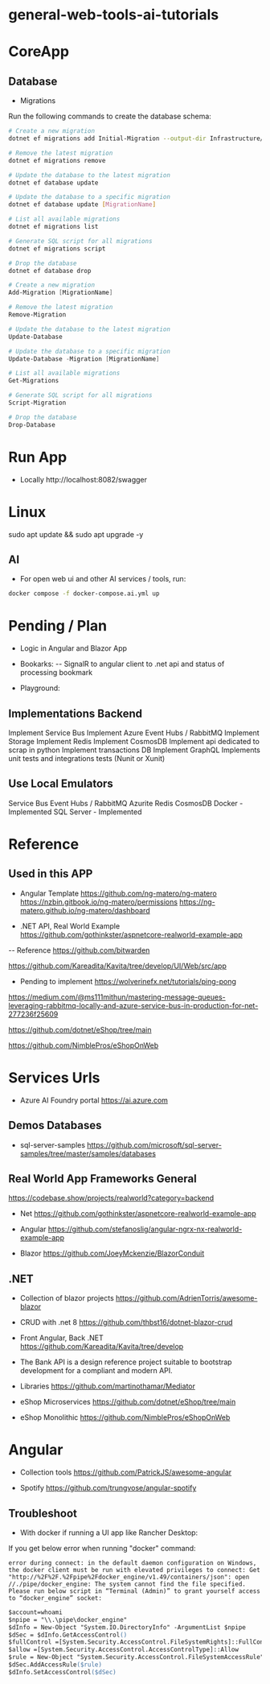 # general-web-tools-ai-tutorials


# CoreApp

## Database

- Migrations

Run the following commands to create the database schema:

```bash
# Create a new migration
dotnet ef migrations add Initial-Migration --output-dir Infrastructure/Data/Migrations

# Remove the latest migration
dotnet ef migrations remove

# Update the database to the latest migration
dotnet ef database update

# Update the database to a specific migration
dotnet ef database update [MigrationName]

# List all available migrations
dotnet ef migrations list

# Generate SQL script for all migrations
dotnet ef migrations script

# Drop the database
dotnet ef database drop
```

```ps1
# Create a new migration	
Add-Migration [MigrationName]

# Remove the latest migration	
Remove-Migration

# Update the database to the latest migration	
Update-Database

# Update the database to a specific migration	
Update-Database -Migration [MigrationName]

# List all available migrations	
Get-Migrations

# Generate SQL script for all migrations	
Script-Migration

# Drop the database	
Drop-Database

```

# Run App
 
- Locally
http://localhost:8082/swagger


# Linux

sudo apt update && sudo apt upgrade -y



## AI

- For open web ui and other AI services / tools, run:
```bash
docker compose -f docker-compose.ai.yml up
```



# Pending / Plan

- Logic in Angular and Blazor App
- Bookarks:
-- SignalR to angular client to .net api and status of processing bookmark



- Playground:

##  Implementations Backend

Implement Service Bus
Implement Azure Event Hubs / RabbitMQ
Implement Storage
Implement Redis
Implement CosmosDB
Implement api dedicated to scrap in python
Implement transactions DB
Implement GraphQL
Implements unit tests and integrations tests (Nunit or Xunit)

## Use Local Emulators

Service Bus
Event Hubs / RabbitMQ
Azurite
Redis
CosmosDB
Docker - Implemented
SQL Server - Implemented



# Reference 

## Used in this APP
 
- Angular Template
https://github.com/ng-matero/ng-matero
https://nzbin.gitbook.io/ng-matero/permissions
https://ng-matero.github.io/ng-matero/dashboard

- .NET API, Real World Example 
https://github.com/gothinkster/aspnetcore-realworld-example-app


-- Reference
https://github.com/bitwarden

https://github.com/Kareadita/Kavita/tree/develop/UI/Web/src/app


* Pending to implement
https://wolverinefx.net/tutorials/ping-pong

https://medium.com/@ms111mithun/mastering-message-queues-leveraging-rabbitmq-locally-and-azure-service-bus-in-production-for-net-277236f25609

https://github.com/dotnet/eShop/tree/main

https://github.com/NimblePros/eShopOnWeb



# Services Urls

- Azure AI Foundry portal
https://ai.azure.com











## Demos Databases

- sql-server-samples
https://github.com/microsoft/sql-server-samples/tree/master/samples/databases


## Real World App Frameworks General

https://codebase.show/projects/realworld?category=backend

- Net
https://github.com/gothinkster/aspnetcore-realworld-example-app

- Angular
https://github.com/stefanoslig/angular-ngrx-nx-realworld-example-app

- Blazor
https://github.com/JoeyMckenzie/BlazorConduit


## .NET

- Collection of blazor projects
https://github.com/AdrienTorris/awesome-blazor


- CRUD with .net 8
https://github.com/thbst16/dotnet-blazor-crud


- Front Angular, Back .NET
https://github.com/Kareadita/Kavita/tree/develop


- The Bank API is a design reference project suitable to bootstrap development for a compliant and modern API.

- Libraries
https://github.com/martinothamar/Mediator


- eShop Microservices
https://github.com/dotnet/eShop/tree/main

- eShop Monolithic
https://github.com/NimblePros/eShopOnWeb


# Angular

- Collection tools
https://github.com/PatrickJS/awesome-angular

- Spotify
https://github.com/trungvose/angular-spotify



## Troubleshoot

- With docker if running a UI app like Rancher Desktop:

If you get below error when running "docker" command:

```
error during connect: in the default daemon configuration on Windows, the docker client must be run with elevated privileges to connect: Get "http://%2F%2F.%2Fpipe%2Fdocker_engine/v1.49/containers/json": open //./pipe/docker_engine: The system cannot find the file specified.
Please run below script in “Terminal (Admin)” to grant yourself access to “docker_engine” socket:
```

```ps
$account=whoami
$npipe = "\\.\pipe\docker_engine"
$dInfo = New-Object "System.IO.DirectoryInfo" -ArgumentList $npipe
$dSec = $dInfo.GetAccessControl()
$fullControl =[System.Security.AccessControl.FileSystemRights]::FullControl
$allow =[System.Security.AccessControl.AccessControlType]::Allow
$rule = New-Object "System.Security.AccessControl.FileSystemAccessRule" -ArgumentList $account,$fullControl,$allow
$dSec.AddAccessRule($rule)
$dInfo.SetAccessControl($dSec)
```
